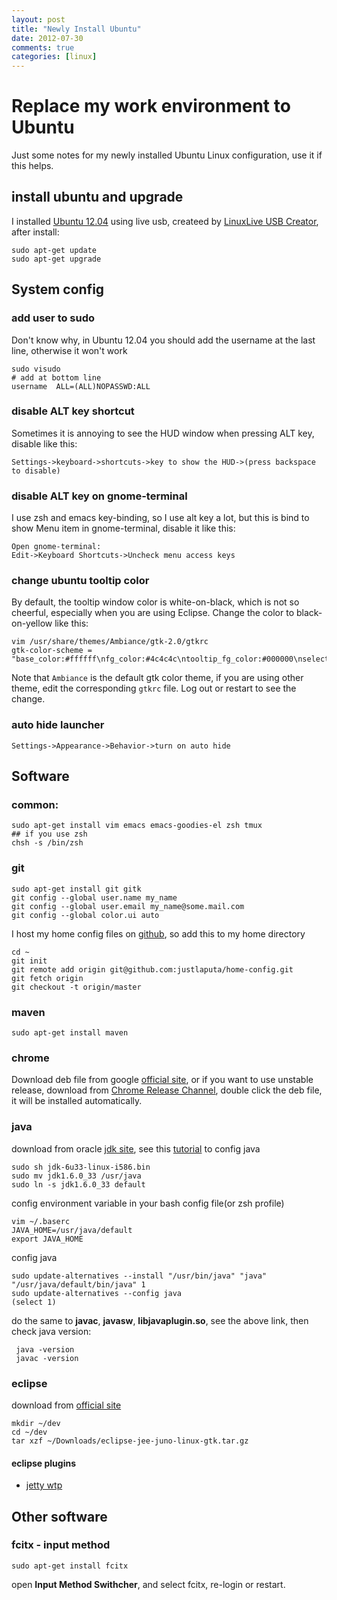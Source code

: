 ```yaml
---
layout: post
title: "Newly Install Ubuntu"
date: 2012-07-30
comments: true
categories: [linux]
---
```


# Replace my work environment to Ubuntu

Just some notes for my newly installed Ubuntu Linux configuration, use it if this helps.

<!--more-->

## install ubuntu and upgrade

I installed [Ubuntu 12.04](http://www.ubuntu.com/) using live usb, createed by [LinuxLive USB Creator](http://www.linuxliveusb.com/), after install:

    sudo apt-get update
    sudo apt-get upgrade

## System config
### add user to sudo
Don't know why, in Ubuntu 12.04 you should add the username at the last line, otherwise it won't work

    sudo visudo
    # add at bottom line
    username  ALL=(ALL)NOPASSWD:ALL
    
### disable ALT key shortcut
Sometimes it is annoying to see the HUD window when pressing ALT key, disable like this: 

    Settings->keyboard->shortcuts->key to show the HUD->(press backspace to disable)
  
### disable ALT key on gnome-terminal
I use zsh and emacs key-binding, so I use alt key a lot, but this is bind to show Menu item in gnome-terminal, disable it like this:

    Open gnome-terminal:
    Edit->Keyboard Shortcuts->Uncheck menu access keys

### change ubuntu tooltip color
By default, the tooltip window color is white-on-black, which is not so cheerful, especially when you are using Eclipse. Change the color to black-on-yellow like this:

    vim /usr/share/themes/Ambiance/gtk-2.0/gtkrc
    gtk-color-scheme = "base_color:#ffffff\nfg_color:#4c4c4c\ntooltip_fg_color:#000000\nselected_bg_color:#f07746\nselected_fg_color:#FFFFFF\ntext_color:#3C3C3C\nbg_color:#F2F1F0\ntooltip_bg_color:#ffffaf\nlink_color:#DD4814"
    
Note that `Ambiance` is the default gtk color theme, if you are using other theme, edit the corresponding `gtkrc` file. Log out or restart to see the change.

### auto hide launcher

    Settings->Appearance->Behavior->turn on auto hide

## Software

### common:

    sudo apt-get install vim emacs emacs-goodies-el zsh tmux
    ## if you use zsh
    chsh -s /bin/zsh

### git
 
    sudo apt-get install git gitk
    git config --global user.name my_name
    git config --global user.email my_name@some.mail.com
    git config --global color.ui auto

I host my home config files on [github](https://github.com/justlaputa), so add this to my home directory
   
    cd ~
    git init
    git remote add origin git@github.com:justlaputa/home-config.git
    git fetch origin
    git checkout -t origin/master

### maven
    sudo apt-get install maven

### chrome
Download deb file from google [official site](https://www.google.com/chrome/), or if you want to use unstable release, download from [Chrome Release Channel](http://www.chromium.org/getting-involved/dev-channel/), double click the deb file, it will be installed automatically.


### java

   download from oracle [jdk site](http://www.oracle.com/technetwork/java/javase/downloads/index.html), see this [tutorial](https://help.ubuntu.com/community/Java#Oracle_.28Sun.29_Java_6) to config java
   
    sudo sh jdk-6u33-linux-i586.bin
    sudo mv jdk1.6.0_33 /usr/java
    sudo ln -s jdk1.6.0_33 default
   
 config environment variable in your bash config file(or zsh profile)
   
    vim ~/.baserc
    JAVA_HOME=/usr/java/default
    export JAVA_HOME
 
 config java
   
    sudo update-alternatives --install "/usr/bin/java" "java" "/usr/java/default/bin/java" 1
    sudo update-alternatives --config java
    (select 1)
   
 do the same to **javac**, **javasw**, **libjavaplugin.so**, see the above link, then check java version:
 
     java -version
     javac -version

### eclipse

 download from [official site](http://eclipse.org/downloads/)
 
    mkdir ~/dev
    cd ~/dev
    tar xzf ~/Downloads/eclipse-jee-juno-linux-gtk.tar.gz
    
#### eclipse plugins

 * [jetty wtp](http://wiki.eclipse.org/Jetty_WTP_Plugin/Jetty_WTP_Install)

## Other software

### fcitx - input method

    sudo apt-get install fcitx

open **Input Method Swithcher**, and select fcitx, re-login or restart.
